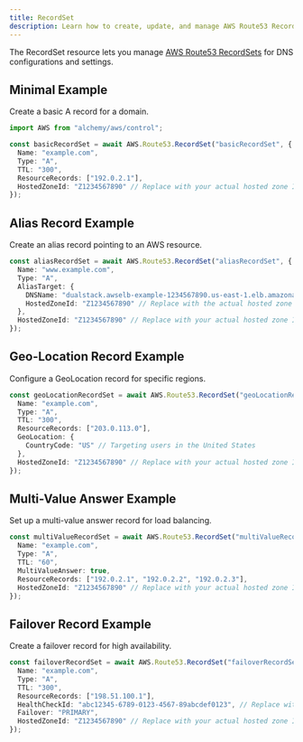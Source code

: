 ```yaml
---
title: RecordSet
description: Learn how to create, update, and manage AWS Route53 RecordSets using Alchemy Cloud Control.
---
```



The RecordSet resource lets you manage [AWS Route53 RecordSets](https://docs.aws.amazon.com/route53/latest/userguide/) for DNS configurations and settings.

## Minimal Example

Create a basic A record for a domain.

```ts
import AWS from "alchemy/aws/control";

const basicRecordSet = await AWS.Route53.RecordSet("basicRecordSet", {
  Name: "example.com",
  Type: "A",
  TTL: "300",
  ResourceRecords: ["192.0.2.1"],
  HostedZoneId: "Z1234567890" // Replace with your actual hosted zone ID
});
```

## Alias Record Example

Create an alias record pointing to an AWS resource.

```ts
const aliasRecordSet = await AWS.Route53.RecordSet("aliasRecordSet", {
  Name: "www.example.com",
  Type: "A",
  AliasTarget: {
    DNSName: "dualstack.awselb-example-1234567890.us-east-1.elb.amazonaws.com",
    HostedZoneId: "Z1234567890" // Replace with the actual hosted zone ID for the load balancer
  },
  HostedZoneId: "Z1234567890" // Replace with your actual hosted zone ID
});
```

## Geo-Location Record Example

Configure a GeoLocation record for specific regions.

```ts
const geoLocationRecordSet = await AWS.Route53.RecordSet("geoLocationRecordSet", {
  Name: "example.com",
  Type: "A",
  TTL: "300",
  ResourceRecords: ["203.0.113.0"],
  GeoLocation: {
    CountryCode: "US" // Targeting users in the United States
  },
  HostedZoneId: "Z1234567890" // Replace with your actual hosted zone ID
});
```

## Multi-Value Answer Example

Set up a multi-value answer record for load balancing.

```ts
const multiValueRecordSet = await AWS.Route53.RecordSet("multiValueRecordSet", {
  Name: "example.com",
  Type: "A",
  TTL: "60",
  MultiValueAnswer: true,
  ResourceRecords: ["192.0.2.1", "192.0.2.2", "192.0.2.3"],
  HostedZoneId: "Z1234567890" // Replace with your actual hosted zone ID
});
```

## Failover Record Example

Create a failover record for high availability.

```ts
const failoverRecordSet = await AWS.Route53.RecordSet("failoverRecordSet", {
  Name: "example.com",
  Type: "A",
  TTL: "300",
  ResourceRecords: ["198.51.100.1"],
  HealthCheckId: "abc12345-6789-0123-4567-89abcdef0123", // Replace with your actual health check ID
  Failover: "PRIMARY",
  HostedZoneId: "Z1234567890" // Replace with your actual hosted zone ID
});
```
